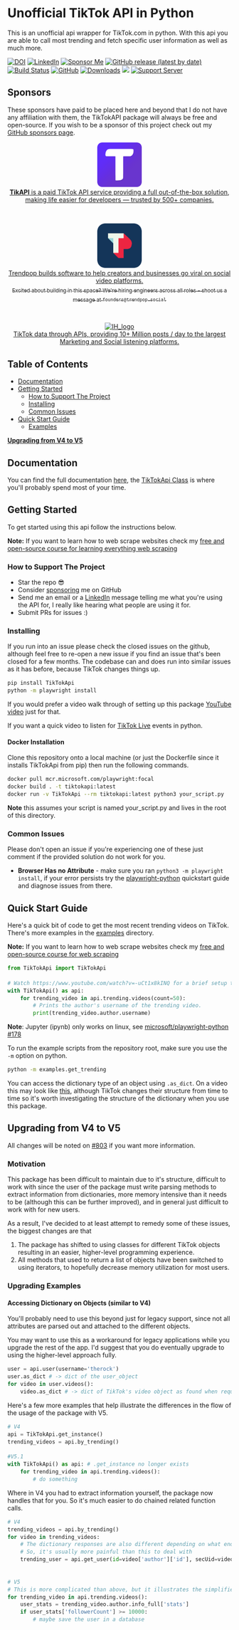 
# Unofficial TikTok API in Python

This is an unofficial api wrapper for TikTok.com in python. With this api you are able to call most trending and fetch specific user information as well as much more.

 [![DOI](https://zenodo.org/badge/188710490.svg)](https://zenodo.org/badge/latestdoi/188710490) [![LinkedIn](https://img.shields.io/badge/LinkedIn-0077B5?style=for-the-badge&logo=linkedin&logoColor=white&style=flat-square)](https://www.linkedin.com/in/davidteather/) [![Sponsor Me](https://img.shields.io/static/v1?label=Sponsor&message=%E2%9D%A4&logo=GitHub)](https://github.com/sponsors/davidteather)  [![GitHub release (latest by date)](https://img.shields.io/github/v/release/davidteather/TikTok-Api)](https://github.com/davidteather/TikTok-Api/releases) [![Build Status](https://img.shields.io/github/workflow/status/davidteather/tiktok-api/TikTokApi%20CI/master)](https://github.com/davidteather/TikTok-Api/actions/workflows/package-test.yml) [![GitHub](https://img.shields.io/github/license/davidteather/TikTok-Api)](https://github.com/davidteather/TikTok-Api/blob/master/LICENSE) [![Downloads](https://pepy.tech/badge/tiktokapi)](https://pypi.org/project/TikTokApi/) ![](https://visitor-badge.laobi.icu/badge?page_id=davidteather.TikTok-Api) [![Support Server](https://img.shields.io/discord/783108952111579166.svg?color=7289da&logo=discord&style=flat-square)](https://discord.gg/yyPhbfma6f)

## Sponsors
These sponsors have paid to be placed here and beyond that I do not have any affiliation with them, the TikTokAPI package will always be free and open-source. If you wish to be a sponsor of this project check out my [GitHub sponsors page](https://github.com/sponsors/davidteather).

<div align="center">
    <p>
        <a href="https://tikapi.io/?ref=davidteather" target="_blank">
            <div>
                <img src="https://raw.githubusercontent.com/davidteather/TikTok-Api/master/imgs/tikapi.png" width="100" alt="TikApi">
            </div>
            <div>
                <b>TikAPI</b> is a paid TikTok API service providing a full out-of-the-box solution, making life easier for developers — trusted by 500+ companies.
            </div>
        </a>
    </p>
    <br>
    <p>
    <a href="https://trendpop.social/?ref=github-davidteather-tiktokapi" target="_blank">
			<div>
				<img src="https://raw.githubusercontent.com/davidteather/TikTok-Api/master/imgs/trendpop.png" width="100" alt="Trendpop">
			</div>
			<div>
				Trendpop builds software to help creators and businesses go viral on social video platforms.
			</div>
            <div>
                <sub>
                    Excited about building in this space?
                    <a href="https://trendpop.social/careers?ref=github-davidteather-tiktokapi">
                        <sub>We're hiring engineers across all roles</sub>
                    </a>
                    <a href="https://trendpop.social/careers?ref=github-davidteather-tiktokapi" target="_blank">
                    <sub>- shoot us a message at </sub>
                    </a>
                    <a href="mailto:founders@trendpop.social" target="_blank">
                    <sub><code>founders@trendpop.social</code></sub>
                    </a>
                </sub>
            </div>
		</a>
    </p>
    <br>
    <p>
    <a href="https://influencerhunters.com/docs.html?utm_source=github&utm_medium=githubpage&utm_campaign=david_thea_github&utm_id=david_t" target="_blank">
			<div>
				<img src="https://raw.githubusercontent.com/andrearama/TikTok-Api/master/imgs/IH_LOGO.png" width="100" alt="IH_logo">
			</div>
			<b></b>
			<div>
				TikTok data through APIs, providing 10+ Million posts / day to the largest Marketing and Social listening platforms.
			</div>
		</a>
    </p>
</div>

## Table of Contents
- [Documentation](#documentation)
- [Getting Started](#getting-started)
    - [How to Support The Project](#how-to-support-the-project)
    - [Installing](#installing)
    - [Common Issues](#common-issues)
- [Quick Start Guide](#quick-start-guide)
    - [Examples](https://github.com/davidteather/TikTok-Api/tree/master/examples)

[**Upgrading from V4 to V5**](#upgrading-from-v4-to-v5)

## Documentation

You can find the full documentation [here](https://davidteather.github.io/TikTok-Api/docs/TikTokApi.html), the [TikTokApi Class](https://davidteather.github.io/TikTok-Api/docs/TikTokApi/tiktok.html) is where you'll probably spend most of your time.
## Getting Started

To get started using this api follow the instructions below.

**Note:** If you want to learn how to web scrape websites check my [free and open-source course for learning everything web scraping](https://github.com/davidteather/everything-web-scraping)

### How to Support The Project
* Star the repo 😎
* Consider [sponsoring](https://github.com/sponsors/davidteather) me on GitHub
* Send me an email or a [LinkedIn](https://www.linkedin.com/in/davidteather/) message telling me what you're using the API for, I really like hearing what people are using it for.
* Submit PRs for issues :)

### Installing

If you run into an issue please check the closed issues on the github, although feel free to re-open a new issue if you find an issue that's been closed for a few months. The codebase can and does run into similar issues as it has before, because TikTok changes things up.

```sh
pip install TikTokApi
python -m playwright install
```
If you would prefer a video walk through of setting up this package [YouTube video](https://www.youtube.com/watch?v=-uCt1x8kINQ) just for that.

If you want a quick video to listen for [TikTok Live](https://www.youtube.com/watch?v=307ijmA3_lc) events in python.

#### Docker Installation

Clone this repository onto a local machine (or just the Dockerfile since it installs TikTokApi from pip) then run the following commands.

```sh
docker pull mcr.microsoft.com/playwright:focal
docker build . -t tiktokapi:latest
docker run -v TikTokApi --rm tiktokapi:latest python3 your_script.py
```

**Note** this assumes your script is named your_script.py and lives in the root of this directory.

### Common Issues

Please don't open an issue if you're experiencing one of these just comment if the provided solution do not work for you.

* **Browser Has no Attribute** - make sure you ran `python3 -m playwright install`, if your error persists try the [playwright-python](https://github.com/microsoft/playwright-python) quickstart guide and diagnose issues from there.

## Quick Start Guide

Here's a quick bit of code to get the most recent trending videos on TikTok. There's more examples in the [examples](https://github.com/davidteather/TikTok-Api/tree/master/examples) directory.

**Note:** If you want to learn how to web scrape websites check my [free and open-source course for web scraping](https://github.com/davidteather/web-scraping-with-reverse-engineering)

```py
from TikTokApi import TikTokApi

# Watch https://www.youtube.com/watch?v=-uCt1x8kINQ for a brief setup tutorial
with TikTokApi() as api:
    for trending_video in api.trending.videos(count=50):
        # Prints the author's username of the trending video.
        print(trending_video.author.username)
```

**Note**: Jupyter (ipynb) only works on linux, see [microsoft/playwright-python #178](https://github.com/microsoft/playwright-python/issues/178)

To run the example scripts from the repository root, make sure you use the `-m` option on python.
```sh
python -m examples.get_trending
```

You can access the dictionary type of an object using `.as_dict`. On a video this may look like
[this](https://gist.github.com/davidteather/7c30780bbc30772ba11ec9e0b909e99d), although TikTok changes their structure from time to time so it's worth investigating the structure of the dictionary when you use this package.

## Upgrading from V4 to V5

All changes will be noted on [#803](https://github.com/davidteather/TikTok-Api/pull/803) if you want more information.

### Motivation

This package has been difficult to maintain due to it's structure, difficult to work with since the user of the package must write parsing methods to extract information from dictionaries, more memory intensive than it needs to be (although this can be further improved), and in general just difficult to work with for new users. 

As a result, I've decided to at least attempt to remedy some of these issues, the biggest changes are that 
1. The package has shifted to using classes for different TikTok objects resulting in an easier, higher-level programming experience.
2. All methods that used to return a list of objects have been switched to using iterators, to hopefully decrease memory utilization for most users.


### Upgrading Examples


#### Accessing Dictionary on Objects (similar to V4)

You'll probably need to use this beyond just for legacy support, since not all attributes are parsed out and attached
to the different objects.

You may want to use this as a workaround for legacy applications while you upgrade the rest of the app. I'd suggest that you do eventually upgrade to using the higher-level approach fully.
```py
user = api.user(username='therock')
user.as_dict # -> dict of the user_object
for video in user.videos():
    video.as_dict # -> dict of TikTok's video object as found when requesting the videos endpoint
```

Here's a few more examples that help illustrate the differences in the flow of the usage of the package with V5.

```py
# V4
api = TikTokApi.get_instance()
trending_videos = api.by_trending()

#V5.1
with TikTokApi() as api: # .get_instance no longer exists
    for trending_video in api.trending.videos():
        # do something
```

Where in V4 you had to extract information yourself, the package now handles that for you. So it's much easier to do chained related function calls.
```py
# V4
trending_videos = api.by_trending()
for video in trending_videos:
    # The dictionary responses are also different depending on what endpoint you got them from
    # So, it's usually more painful than this to deal with
    trending_user = api.get_user(id=video['author']['id'], secUid=video['author']['secUid'])


# V5
# This is more complicated than above, but it illustrates the simplified approach
for trending_video in api.trending.videos():
    user_stats = trending_video.author.info_full['stats']
    if user_stats['followerCount'] >= 10000:
        # maybe save the user in a database
```
